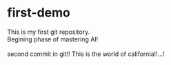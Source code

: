 # first-demo
This is my first git repository.
<br>
Begining phase of mastering AI!
<br>
<br>
second commit in git!!
This is the world of california!!...!